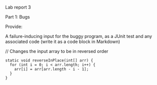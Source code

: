 Lab report 3

Part 1: Bugs

Provide:

A failure-inducing input for the buggy program, as a JUnit test and any associated code (write it as a code block in Markdown)

// Changes the input array to be in reversed order
``` 
static void reverseInPlace(int[] arr) {
  for (int i = 0; i < arr.length; i++) {
    arr[i] = arr[arr.length - i - 1];
  }
}
```

